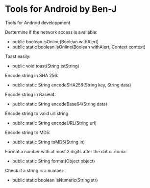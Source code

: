 Tools for Android by Ben-J
=========================

Tools for Android developpment

Dertermine if the network access is available:
- public boolean isOnline(Boolean withAlert)
- public static boolean isOnline(Boolean withAlert, Context context)

Toast easily:
- public void toast(String tstString)

Encode string in SHA 256:
- public static String encodeSHA256(String key, String data)

Encode string in Base64:
- public static String encodeBase64(String data)

Encode string to valid url string:
- public static String encodeURL(String url)

Encode string to MD5:
- public static String toMD5(String in)

Format a number with at most 2 digits after the dot or coma:
- public static String format(Object object)

Check if a string is a number:
- public static boolean isNumeric(String str)